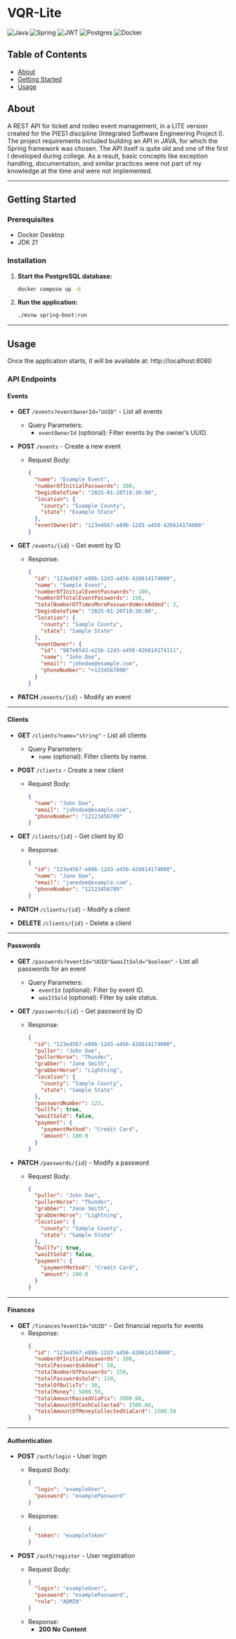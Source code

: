 # VQR-Lite
![Java](https://img.shields.io/badge/java-%23ED8B00.svg?style=for-the-badge&logo=openjdk&logoColor=white) ![Spring](https://img.shields.io/badge/spring-%236DB33F.svg?style=for-the-badge&logo=spring&logoColor=white) ![JWT](https://img.shields.io/badge/JWT-black?style=for-the-badge&logo=JSON%20web%20tokens) ![Postgres](https://img.shields.io/badge/postgres-%23316192.svg?style=for-the-badge&logo=postgresql&logoColor=white) ![Docker](https://img.shields.io/badge/docker-%230db7ed.svg?style=for-the-badge&logo=docker&logoColor=white)

## Table of Contents

- [About](#about)
- [Getting Started](#getting-started)
- [Usage](#usage)

## About <a name = "about"></a>

A REST API for ticket and rodeo event management, in a LITE version created for the PIES1 discipline (Integrated Software Engineering Project I). The project requirements included building an API in JAVA, for which the Spring framework was chosen.
The API itself is quite old and one of the first I developed during college. As a result, basic concepts like exception handling, documentation, and similar practices were not part of my knowledge at the time and were not implemented.

---

## Getting Started

### Prerequisites

- Docker Desktop
- JDK 21

### Installation

1. **Start the PostgreSQL database:**
   ```bash
   docker compose up -d
   ```

2. **Run the application:**
   ```bash
   ./mvnw spring-boot:run
   ```

---

## Usage
Once the application starts, it will be available at: http://localhost:8080

### API Endpoints

#### Events

- **GET** `/events?eventOwnerId="UUID"` - List all events
  - Query Parameters:
    - `eventOwnerId` (optional): Filter events by the owner’s UUID.

- **POST** `/events` - Create a new event
  - Request Body:
    ```json
    {
      "name": "Example Event",
      "numberOfInitialPasswords": 100,
      "beginDateTime": "2025-01-20T10:30:00",
      "location": {
        "county": "Example County",
        "state": "Example State"
      },
      "eventOwnerId": "123e4567-e89b-12d3-a456-426614174000"
    }
    ```

- **GET** `/events/{id}` - Get event by ID
  - Response:
    ```json
    {
      "id": "123e4567-e89b-12d3-a456-426614174000",
      "name": "Sample Event",
      "numberOfInitialEventPasswords": 100,
      "numberOfTotalEventPasswords": 150,
      "totalNumberOfTimesMorePasswordsWereAdded": 2,
      "beginDateTime": "2025-01-20T10:30:00",
      "location": {
        "county": "Sample County",
        "state": "Sample State"
      },
      "eventOwner": {
        "id": "987e6543-e21b-12d3-a456-426614174111",
        "name": "John Doe",
        "email": "johndoe@example.com",
        "phoneNumber": "+1234567890"
      }
    }
    ```

- **PATCH** `/events/{id}` - Modify an event

---

#### Clients

- **GET** `/clients?name="string"` - List all clients
  - Query Parameters:
    - `name` (optional): Filter clients by name.

- **POST** `/clients` - Create a new client
  - Request Body:
    ```json
    {
      "name": "John Doe",
      "email": "johndoe@example.com",
      "phoneNumber": "12123456789"
    }
    ```

- **GET** `/clients/{id}` - Get client by ID
  - Response:
    ```json
    {
      "id": "123e4567-e89b-12d3-a456-426614174000",
      "name": "Jane Doe",
      "email": "janedoe@example.com",
      "phoneNumber": "12123456789"
    }
    ```

- **PATCH** `/clients/{id}` - Modify a client

- **DELETE** `/clients/{id}` - Delete a client

---

#### Passwords

- **GET** `/passwords?eventId="UUID"&wasItSold="boolean"` - List all passwords for an event
  - Query Parameters:
    - `eventId` (optional): Filter by event ID.
    - `wasItSold` (optional): Filter by sale status.

- **GET** `/passwords/{id}` - Get password by ID
  - Response:
    ```json
    {
      "id": "123e4567-e89b-12d3-a456-426614174000",
      "puller": "John Doe",
      "pullerHorse": "Thunder",
      "grabber": "Jane Smith",
      "grabberHorse": "Lightning",
      "location": {
        "county": "Sample County",
        "state": "Sample State"
      },
      "passwordNumber": 123,
      "bullTv": true,
      "wasItSold": false,
      "payment": {
        "paymentMethod": "Credit Card",
        "amount": 100.0
      }
    }
    ```

- **PATCH** `/passwords/{id}` - Modify a password
  - Request Body:
    ```json
    {
      "puller": "John Doe",
      "pullerHorse": "Thunder",
      "grabber": "Jane Smith",
      "grabberHorse": "Lightning",
      "location": {
        "county": "Sample County",
        "state": "Sample State"
      },
      "bullTv": true,
      "wasItSold": false,
      "payment": {
        "paymentMethod": "Credit Card",
        "amount": 100.0
      }
    }
    ```

---

#### Finances

- **GET** `/finances?eventId="UUID"` - Get financial reports for events
  - Response:
    ```json
    {
      "id": "123e4567-e89b-12d3-a456-426614174000",
      "numberOfInitialPasswords": 100,
      "totalPasswordsAdded": 50,
      "totalNumberOfPasswords": 150,
      "totalPasswordsSold": 120,
      "totalOfBullsTv": 30,
      "totalMoney": 5000.50,
      "totalAmountRaisedViaPix": 2000.00,
      "totalAmountOfCashCollected": 1500.00,
      "totalAmountOfMoneyCollectedViaCard": 1500.50
    }
    ```

---

#### Authentication

- **POST** `/auth/login` - User login
  - Request Body:
    ```json
    {
      "login": "exampleUser",
      "password": "examplePassword"
    }
    ```
  - Response:
    ```json
    {
      "token": "exampleToken"
    }
    ```

- **POST** `/auth/register` - User registration
  - Request Body:
    ```json
    {
      "login": "exampleUser",
      "password": "examplePassword",
      "role": "ADMIN"
    }
    ```
  - Response:
    - **200 No Content**


